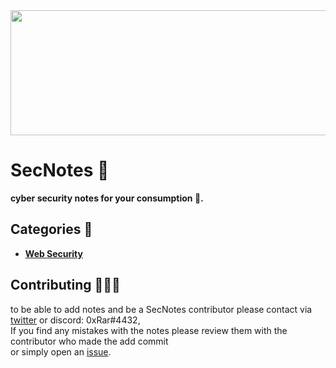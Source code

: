 [Web Security]: https://github.com/0xRar/SecNotes/tree/main/Web%20Security
[twitter]: https://twitter.com/fcv9_q
[issue]: https://github.com/0xRar/SecNotes/issues/new
<!-- ------------------------------------------------------------------------- -->

<img height="200px" width=1080px src="https://external-content.duckduckgo.com/iu/?u=https%3A%2F%2Fi.pinimg.com%2Foriginals%2F97%2Fe9%2F79%2F97e979731beadb50be38e6e273ebfeef.gif&f=1&nofb=1">

# SecNotes 📝

**cyber security notes for your consumption 🐧.**


## Categories 📂
- **[Web Security]**


## Contributing 👨‍👦‍👦
to be able to add notes and be a SecNotes contributor please contact via [twitter]
or discord: 0xRar#4432,<br> If you find any mistakes with the notes please review them with the contributor
who made the add commit<br> or simply open an [issue].
